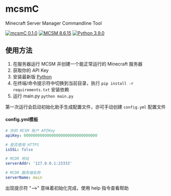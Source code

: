 # mcsmC
Minecraft Server Manager Commandline Tool

[![mcsmC 0.1.0](https://img.shields.io/badge/mcsmC-0.1.0-brightgreen)](https://github.com/KYLN24/mcsmC)
[![MCSM 8.6.15](https://img.shields.io/badge/MCSM-8.6.15-yellow)](http://mcsm.suwings.top)
[![Python 3.9.0](https://img.shields.io/badge/Python-3.9.0-blue)](https://www.python.org/downloads/release/python-390/)

## 使用方法
1. 在服务器运行 MCSM 并创建一个能正常运行的 Minecraft 服务器
2. 获取你的 API Key
3. 安装最新版 [Python](https://www.python.org/)
4. 在终端/命令提示符中切换到当前目录，执行 `pip install -r requirements.txt` 安装依赖
5. 运行 main.py `python main.py`

第一次运行会启动初始化助手生成配置文件，亦可手动创建 `config.yml` 配置文件

#### config.yml模板
```yaml
# 你的 MCSM 账户 APIKey
apiKey: 00000000000000000000000000000000

# 是否使用 HTTPS
isSSL: false

# MCDR 地址
serverAddr: '127.0.0.1:23333'

# MCDR 服务端名称
serverName: main
```

出现提示符 "-->" 意味着初始化完成，使用 help 指令查看帮助
